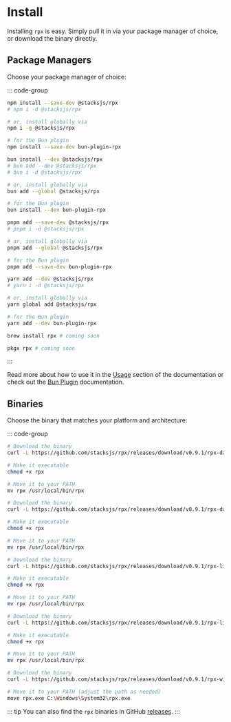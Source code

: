# Install

Installing `rpx` is easy. Simply pull it in via your package manager of choice, or download the binary directly.

## Package Managers

Choose your package manager of choice:

::: code-group

```sh [npm]
npm install --save-dev @stacksjs/rpx
# npm i -d @stacksjs/rpx

# or, install globally via
npm i -g @stacksjs/rpx

# for the Bun plugin
npm install --save-dev bun-plugin-rpx
```

```sh [bun]
bun install --dev @stacksjs/rpx
# bun add --dev @stacksjs/rpx
# bun i -d @stacksjs/rpx

# or, install globally via
bun add --global @stacksjs/rpx

# for the Bun plugin
bun install --dev bun-plugin-rpx
```

```sh [pnpm]
pnpm add --save-dev @stacksjs/rpx
# pnpm i -d @stacksjs/rpx

# or, install globally via
pnpm add --global @stacksjs/rpx

# for the Bun plugin
pnpm add --save-dev bun-plugin-rpx
```

```sh [yarn]
yarn add --dev @stacksjs/rpx
# yarn i -d @stacksjs/rpx

# or, install globally via
yarn global add @stacksjs/rpx

# for the Bun plugin
yarn add --dev bun-plugin-rpx
```

```sh [brew]
brew install rpx # coming soon
```

```sh [pkgx]
pkgx rpx # coming soon
```

:::

Read more about how to use it in the [Usage](/usage) section of the documentation or check out the [Bun Plugin](/features/bun-plugin) documentation.

## Binaries

Choose the binary that matches your platform and architecture:

::: code-group

```sh [macOS (arm64)]
# Download the binary
curl -L https://github.com/stacksjs/rpx/releases/download/v0.9.1/rpx-darwin-arm64 -o rpx

# Make it executable
chmod +x rpx

# Move it to your PATH
mv rpx /usr/local/bin/rpx
```

```sh [macOS (x64)]
# Download the binary
curl -L https://github.com/stacksjs/rpx/releases/download/v0.9.1/rpx-darwin-x64 -o rpx

# Make it executable
chmod +x rpx

# Move it to your PATH
mv rpx /usr/local/bin/rpx
```

```sh [Linux (arm64)]
# Download the binary
curl -L https://github.com/stacksjs/rpx/releases/download/v0.9.1/rpx-linux-arm64 -o rpx

# Make it executable
chmod +x rpx

# Move it to your PATH
mv rpx /usr/local/bin/rpx
```

```sh [Linux (x64)]
# Download the binary
curl -L https://github.com/stacksjs/rpx/releases/download/v0.9.1/rpx-linux-x64 -o rpx

# Make it executable
chmod +x rpx

# Move it to your PATH
mv rpx /usr/local/bin/rpx
```

```sh [Windows (x64)]
# Download the binary
curl -L https://github.com/stacksjs/rpx/releases/download/v0.9.1/rpx-windows-x64.exe -o rpx.exe

# Move it to your PATH (adjust the path as needed)
move rpx.exe C:\Windows\System32\rpx.exe
```

::: tip
You can also find the `rpx` binaries in GitHub [releases](https://github.com/stacksjs/rpx/releases).
:::
